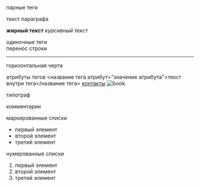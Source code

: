 парные теги
<p>текст параграфа</p>
<b>жирный текст</b>
<i>курсивный текст</i>

одиночные теги
<br>перенос строки
<hr>горизонтальная черта

атрибуты тегов
<название тега атрибут="значение атрибута">текст внутри тега</название тега>
<a href="contacts.html">контакты</a>
<img scr="book.png" alt="book"/>

типограф

комментарии <!--комментарий-->

маркированные списки
<ul>
	<li>первый элемент</li>
	<li>второй элемент</li>
	<li>третий элемент</li>
</ul>
нумерованные списки
<ol>
	<li>первый элемент</li>
	<li>второй элемент</li>
	<li>третий элемент</li>
</ol>
